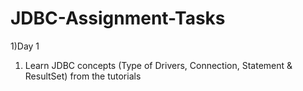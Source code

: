 # JDBC-Assignment-Tasks

1)Day 1

1. Learn JDBC concepts (Type of Drivers, Connection, Statement & ResultSet) from the tutorials



